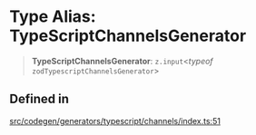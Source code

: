 # Type Alias: TypeScriptChannelsGenerator

> **TypeScriptChannelsGenerator**: `z.input`\<*typeof* `zodTypescriptChannelsGenerator`\>

## Defined in

[src/codegen/generators/typescript/channels/index.ts:51](https://github.com/the-codegen-project/cli/blob/fb2e06aa486fbabbf4d0491440fd86ae2bc7f2f8/src/codegen/generators/typescript/channels/index.ts#L51)
